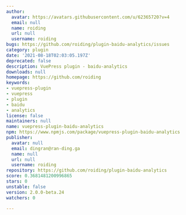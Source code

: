 ```yaml
---
author:
  avatar: https://avatars.githubusercontent.com/u/62365720?v=4
  email: null
  name: roiding
  url: null
  username: roiding
bugs: https://github.com/roiding/plugin-baidu-analytics/issues
category: plugin
date: '2021-08-18T02:03:05.197Z'
deprecated: false
description: VuePress plugin - baidu-analytics
downloads: null
homepage: https://github.com/roiding
keywords:
- vuepress-plugin
- vuepress
- plugin
- baidu
- analytics
license: false
maintainers: null
name: vuepress-plugin-baidu-analytics
npm: https://www.npmjs.com/package/vuepress-plugin-baidu-analytics
publisher:
  avatar: null
  email: dingran@ran-ding.ga
  name: null
  url: null
  username: roiding
repository: https://github.com/roiding/plugin-baidu-analytics
score: 0.3681481200996865
stars: 0
unstable: false
version: 2.0.0-beta.24
watchers: 0

---
```


